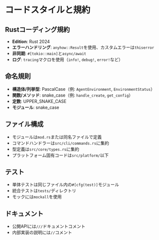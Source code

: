 # コードスタイルと規約

## Rustコーディング規約
- **Edition**: Rust 2024
- **エラーハンドリング**: `anyhow::Result`を使用、カスタムエラーは`thiserror`
- **非同期**: `#[tokio::main]`と`async/await`
- **ログ**: `tracing`マクロを使用（`info!`, `debug!`, `error!`など）

## 命名規則
- **構造体/列挙型**: PascalCase（例: `AgentEnvironment`, `EnvironmentStatus`）
- **関数/メソッド**: snake_case（例: `handle_create`, `get_config`）
- **定数**: UPPER_SNAKE_CASE
- **モジュール**: snake_case

## ファイル構成
- モジュールは`mod.rs`または同名ファイルで定義
- コマンドハンドラーは`src/cli/commands.rs`に集約
- 型定義は`src/core/types.rs`に集約
- プラットフォーム固有コードは`src/platform/`以下

## テスト
- 単体テストは同じファイル内の`#[cfg(test)]`モジュール
- 統合テストは`tests/`ディレクトリ
- モックには`mockall`を使用

## ドキュメント
- 公開APIには`///`ドキュメントコメント
- 内部実装の説明には`//`コメント